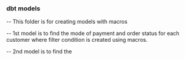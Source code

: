 ### dbt models

-- This folder is for creating models with macros

-- 1st model is to find the mode of payment and order status for each customer where filter condition is created using macros.

-- 2nd model is to find the 
